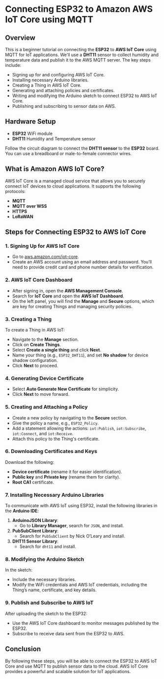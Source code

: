 # Connecting ESP32 to Amazon AWS IoT Core using MQTT

## Overview
This is a beginner tutorial on connecting the **ESP32** to **AWS IoT Core** using MQTT for IoT applications. We'll use a **DHT11** sensor to collect humidity and temperature data and publish it to the AWS MQTT server. The key steps include:

- Signing up for and configuring AWS IoT Core.
- Installing necessary Arduino libraries.
- Creating a Thing in AWS IoT Core.
- Generating and attaching policies and certificates.
- Writing and modifying the Arduino sketch to connect ESP32 to AWS IoT Core.
- Publishing and subscribing to sensor data on AWS.

## Hardware Setup
- **ESP32** WiFi module
- **DHT11** Humidity and Temperature sensor

Follow the circuit diagram to connect the **DHT11 sensor** to the **ESP32** board. You can use a breadboard or male-to-female connector wires.

## What is Amazon AWS IoT Core?
AWS IoT Core is a managed cloud service that allows you to securely connect IoT devices to cloud applications. It supports the following protocols:
- **MQTT**
- **MQTT over WSS**
- **HTTPS**
- **LoRaWAN**

## Steps for Connecting ESP32 to AWS IoT Core

### 1. **Signing Up for AWS IoT Core**
- Go to [aws.amazon.com/iot-core](https://aws.amazon.com/iot-core/).
- Create an AWS account using an email address and password. You’ll need to provide credit card and phone number details for verification.

### 2. **AWS IoT Core Dashboard**
- After signing in, open the **AWS Management Console**.
- Search for **IoT Core** and open the **AWS IoT Dashboard**.
- On the left panel, you will find the **Manage** and **Secure** options, which are key for creating Things and managing security policies.

### 3. **Creating a Thing**
To create a Thing in AWS IoT:
- Navigate to the **Manage** section.
- Click on **Create Things**.
- Select **Create a single thing** and click **Next**.
- Name your thing (e.g., `ESP32_DHT11`), and set **No shadow** for device shadow configuration.
- Click **Next** to proceed.

### 4. **Generating Device Certificate**
- Select **Auto Generate New Certificate** for simplicity.
- Click **Next** to move forward.

### 5. **Creating and Attaching a Policy**
- Create a new policy by navigating to the **Secure** section.
- Give the policy a name, e.g., `ESP32_Policy`.
- Add a statement allowing the actions: `iot:Publish`, `iot:Subscribe`, `iot:Connect`, and `iot:Receive`.
- Attach this policy to the Thing's certificate.

### 6. **Downloading Certificates and Keys**
Download the following:
- **Device certificate** (rename it for easier identification).
- **Public key** and **Private key** (rename them for clarity).
- **Root CA1** certificate.

### 7. **Installing Necessary Arduino Libraries**
To communicate with AWS IoT using ESP32, install the following libraries in the **Arduino IDE**:
1. **ArduinoJSON Library**:
   - Go to **Library Manager**, search for `JSON`, and install.
2. **PubSubClient Library**:
   - Search for `PubSubClient` by Nick O’Leary and install.
3. **DHT11 Sensor Library**:
   - Search for `dht11` and install.

### 8. **Modifying the Arduino Sketch**
In the sketch:
- Include the necessary libraries.
- Modify the WiFi credentials and AWS IoT credentials, including the Thing’s name, certificate, and key details.

### 9. **Publish and Subscribe to AWS IoT**
After uploading the sketch to the ESP32:
- Use the AWS IoT Core dashboard to monitor messages published by the ESP32.
- Subscribe to receive data sent from the ESP32 to AWS.

## Conclusion
By following these steps, you will be able to connect the ESP32 to AWS IoT Core and use MQTT to publish sensor data to the cloud. AWS IoT Core provides a powerful and scalable solution for IoT applications.